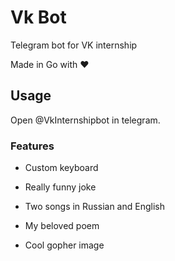# Vk Bot
Telegram bot for VK internship

Made in Go with ❤️

## Usage
Open @VkInternshipbot in telegram.

### Features

- Custom keyboard

- Really funny joke

- Two songs in Russian and English

- My beloved poem

- Cool gopher image